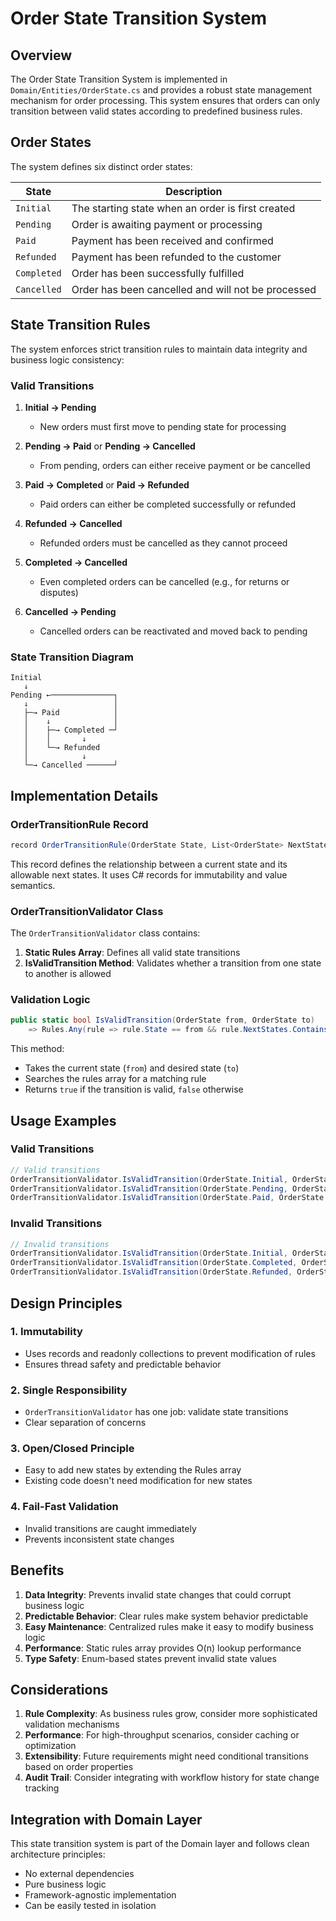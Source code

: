 # Order State Transition System

## Overview

The Order State Transition System is implemented in `Domain/Entities/OrderState.cs` and provides a robust state management mechanism for order processing. This system ensures that orders can only transition between valid states according to predefined business rules.

## Order States

The system defines six distinct order states:

| State | Description |
|-------|-------------|
| `Initial` | The starting state when an order is first created |
| `Pending` | Order is awaiting payment or processing |
| `Paid` | Payment has been received and confirmed |
| `Refunded` | Payment has been refunded to the customer |
| `Completed` | Order has been successfully fulfilled |
| `Cancelled` | Order has been cancelled and will not be processed |

## State Transition Rules

The system enforces strict transition rules to maintain data integrity and business logic consistency:

### Valid Transitions

1. **Initial → Pending**
   - New orders must first move to pending state for processing

2. **Pending → Paid** or **Pending → Cancelled**
   - From pending, orders can either receive payment or be cancelled

3. **Paid → Completed** or **Paid → Refunded**
   - Paid orders can either be completed successfully or refunded

4. **Refunded → Cancelled**
   - Refunded orders must be cancelled as they cannot proceed

5. **Completed → Cancelled**
   - Even completed orders can be cancelled (e.g., for returns or disputes)

6. **Cancelled → Pending**
   - Cancelled orders can be reactivated and moved back to pending

### State Transition Diagram

```
Initial
   ↓
Pending ←──────────────┐
   ↓                   │
   ├─→ Paid            │
   │    ↓              │
   │    ├─→ Completed ─┘
   │    │       ↓
   │    └─→ Refunded
   │            ↓
   └─→ Cancelled ──────┘
```

## Implementation Details

### OrderTransitionRule Record

```csharp
record OrderTransitionRule(OrderState State, List<OrderState> NextStates);
```

This record defines the relationship between a current state and its allowable next states. It uses C# records for immutability and value semantics.

### OrderTransitionValidator Class

The `OrderTransitionValidator` class contains:

1. **Static Rules Array**: Defines all valid state transitions
2. **IsValidTransition Method**: Validates whether a transition from one state to another is allowed

### Validation Logic

```csharp
public static bool IsValidTransition(OrderState from, OrderState to)
    => Rules.Any(rule => rule.State == from && rule.NextStates.Contains(to));
```

This method:
- Takes the current state (`from`) and desired state (`to`)
- Searches the rules array for a matching rule
- Returns `true` if the transition is valid, `false` otherwise

## Usage Examples

### Valid Transitions
```csharp
// Valid transitions
OrderTransitionValidator.IsValidTransition(OrderState.Initial, OrderState.Pending);     // true
OrderTransitionValidator.IsValidTransition(OrderState.Pending, OrderState.Paid);       // true
OrderTransitionValidator.IsValidTransition(OrderState.Paid, OrderState.Completed);     // true
```

### Invalid Transitions
```csharp
// Invalid transitions
OrderTransitionValidator.IsValidTransition(OrderState.Initial, OrderState.Completed);  // false
OrderTransitionValidator.IsValidTransition(OrderState.Completed, OrderState.Paid);     // false
OrderTransitionValidator.IsValidTransition(OrderState.Refunded, OrderState.Pending);   // false
```

## Design Principles

### 1. **Immutability**
- Uses records and readonly collections to prevent modification of rules
- Ensures thread safety and predictable behavior

### 2. **Single Responsibility**
- `OrderTransitionValidator` has one job: validate state transitions
- Clear separation of concerns

### 3. **Open/Closed Principle**
- Easy to add new states by extending the Rules array
- Existing code doesn't need modification for new states

### 4. **Fail-Fast Validation**
- Invalid transitions are caught immediately
- Prevents inconsistent state changes

## Benefits

1. **Data Integrity**: Prevents invalid state changes that could corrupt business logic
2. **Predictable Behavior**: Clear rules make system behavior predictable
3. **Easy Maintenance**: Centralized rules make it easy to modify business logic
4. **Performance**: Static rules array provides O(n) lookup performance
5. **Type Safety**: Enum-based states prevent invalid state values

## Considerations

1. **Rule Complexity**: As business rules grow, consider more sophisticated validation mechanisms
2. **Performance**: For high-throughput scenarios, consider caching or optimization
3. **Extensibility**: Future requirements might need conditional transitions based on order properties
4. **Audit Trail**: Consider integrating with workflow history for state change tracking

## Integration with Domain Layer

This state transition system is part of the Domain layer and follows clean architecture principles:
- No external dependencies
- Pure business logic
- Framework-agnostic implementation
- Can be easily tested in isolation
